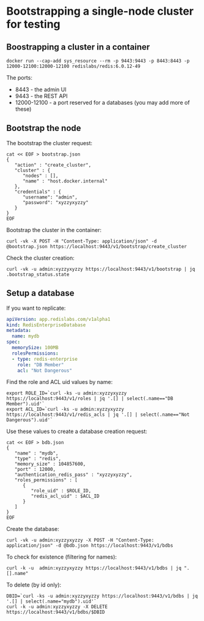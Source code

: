 # Bootstrapping a single-node cluster for testing

## Boostrapping a cluster in a container

```
docker run --cap-add sys_resource --rm -p 9443:9443 -p 8443:8443 -p 12000-12100:12000-12100 redislabs/redis:6.0.12-49
```

The ports:

 * 8443 - the admin UI
 * 9443 - the REST API
 * 12000-12100 - a port reserved for a databases (you may add more of these)

## Bootstrap the node

The bootstrap the cluster request:

```
cat << EOF > bootstrap.json
{
   "action" : "create_cluster",
   "cluster" : {
      "nodes" : [],
      "name" : "host.docker.internal"
   },
   "credentials" : {
      "username": "admin",
      "password": "xyzzyxyzzy"
   }
}
EOF
```

Bootstrap the cluster in the container:

```
curl -vk -X POST -H "Content-Type: application/json" -d @bootstrap.json https://localhost:9443/v1/bootstrap/create_cluster
```

Check the cluster creation:

```
curl -vk -u admin:xyzzyxyzzy https://localhost:9443/v1/bootstrap | jq .bootstrap_status.state
```

## Setup a database

If you want to replicate:

```YAML
apiVersion: app.redislabs.com/v1alpha1
kind: RedisEnterpriseDatabase
metadata:
  name: mydb
spec:
  memorySize: 100MB
  rolesPermissions:
  - type: redis-enterprise
    role: "DB Member"
    acl: "Not Dangerous"
```

Find the role and ACL uid values by name:

```
export ROLE_ID=`curl -ks -u admin:xyzzyxyzzy https://localhost:9443/v1/roles | jq '.[] | select(.name=="DB Member").uid'`
export ACL_ID=`curl -ks -u admin:xyzzyxyzzy https://localhost:9443/v1/redis_acls | jq '.[] | select(.name=="Not Dangerous").uid'`
```

Use these values to create a database creation request:

```
cat << EOF > bdb.json
{
   "name" : "mydb",
   "type" : "redis",
   "memory_size" : 104857600,
   "port" : 12000,
   "authentication_redis_pass" : "xyzzyxyzzy",
   "roles_permissions" : [
      {
         "role_uid" : $ROLE_ID,
         "redis_acl_uid" : $ACL_ID
      }
   ]
}
EOF
```

Create the database:

```
curl -vk -u admin:xyzzyxyzzy -X POST -H "Content-Type: application/json" -d @bdb.json https://localhost:9443/v1/bdbs
```

To check for existence (filtering for names):

```
curl -k -u  admin:xyzzyxyzzy https://localhost:9443/v1/bdbs | jq ".[].name"
```

To delete (by id only):

```
DBID=`curl -ks -u admin:xyzzyxyzzy https://localhost:9443/v1/bdbs | jq '.[] | select(.name="mydb").uid'`
curl -k -u admin:xyzzyxyzzy -X DELETE https://localhost:9443/v1/bdbs/$DBID
```
